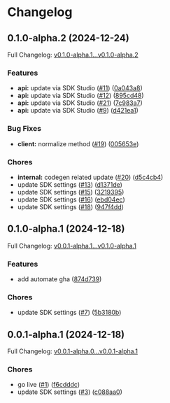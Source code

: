 # Changelog

## 0.1.0-alpha.2 (2024-12-24)

Full Changelog: [v0.1.0-alpha.1...v0.1.0-alpha.2](https://github.com/AndooBomber/example-stainless/compare/v0.1.0-alpha.1...v0.1.0-alpha.2)

### Features

* **api:** update via SDK Studio ([#11](https://github.com/AndooBomber/example-stainless/issues/11)) ([0a043a8](https://github.com/AndooBomber/example-stainless/commit/0a043a8cca528fcb750bc879983b8579d7674200))
* **api:** update via SDK Studio ([#12](https://github.com/AndooBomber/example-stainless/issues/12)) ([895cd48](https://github.com/AndooBomber/example-stainless/commit/895cd48829277551e7c9c6e898a2fdb1d37562ff))
* **api:** update via SDK Studio ([#21](https://github.com/AndooBomber/example-stainless/issues/21)) ([7c983a7](https://github.com/AndooBomber/example-stainless/commit/7c983a7ad12e6b27262b0fbd24c76cfa0de193b4))
* **api:** update via SDK Studio ([#9](https://github.com/AndooBomber/example-stainless/issues/9)) ([d421ea1](https://github.com/AndooBomber/example-stainless/commit/d421ea1aa2c228f2351565b3be8cfe4ff2bd2d83))


### Bug Fixes

* **client:** normalize method ([#19](https://github.com/AndooBomber/example-stainless/issues/19)) ([005653e](https://github.com/AndooBomber/example-stainless/commit/005653ee7a22fb0ba2e231fbbe49a650ebb1337d))


### Chores

* **internal:** codegen related update ([#20](https://github.com/AndooBomber/example-stainless/issues/20)) ([d5c4cb4](https://github.com/AndooBomber/example-stainless/commit/d5c4cb4d93c23b148570080c8ca4184ed7d71c47))
* update SDK settings ([#13](https://github.com/AndooBomber/example-stainless/issues/13)) ([d1371de](https://github.com/AndooBomber/example-stainless/commit/d1371de240bca44832904bed107b247835ba167a))
* update SDK settings ([#15](https://github.com/AndooBomber/example-stainless/issues/15)) ([3219395](https://github.com/AndooBomber/example-stainless/commit/3219395a65ca46c1b1ef2d698b0928b32db80bfc))
* update SDK settings ([#16](https://github.com/AndooBomber/example-stainless/issues/16)) ([ebd04ec](https://github.com/AndooBomber/example-stainless/commit/ebd04eca70b2cf1216c682aeea7b3fe7462f5be3))
* update SDK settings ([#18](https://github.com/AndooBomber/example-stainless/issues/18)) ([947f4dd](https://github.com/AndooBomber/example-stainless/commit/947f4ddf1866b76365aa363b2c125a415a0d662b))

## 0.1.0-alpha.1 (2024-12-18)

Full Changelog: [v0.0.1-alpha.1...v0.1.0-alpha.1](https://github.com/AndooBomber/example-stainless/compare/v0.0.1-alpha.1...v0.1.0-alpha.1)

### Features

* add automate gha ([874d739](https://github.com/AndooBomber/example-stainless/commit/874d739a312dce9724a70d1fb7fa110cbf48733f))


### Chores

* update SDK settings ([#7](https://github.com/AndooBomber/example-stainless/issues/7)) ([5b3180b](https://github.com/AndooBomber/example-stainless/commit/5b3180bc7248aceebe9739673a29210439e8738d))

## 0.0.1-alpha.1 (2024-12-18)

Full Changelog: [v0.0.1-alpha.0...v0.0.1-alpha.1](https://github.com/AndooBomber/example-stainless/compare/v0.0.1-alpha.0...v0.0.1-alpha.1)

### Chores

* go live ([#1](https://github.com/AndooBomber/example-stainless/issues/1)) ([f6cdddc](https://github.com/AndooBomber/example-stainless/commit/f6cdddce24b0eb95f314ce60e78c107e6782afed))
* update SDK settings ([#3](https://github.com/AndooBomber/example-stainless/issues/3)) ([c088aa0](https://github.com/AndooBomber/example-stainless/commit/c088aa0cf1558286d6069818ab1c4b9a863f0d5c))
